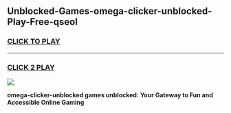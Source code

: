 
## Unblocked-Games-omega-clicker-unblocked-Play-Free-qseol
<h3>
<a href="https://premium76.site?title=omega-clicker-unblocked&ref=23A">CLICK TO PLAY</a></h3>
<hr>

<h3>
<a href="https://premium76.site?title=omega-clicker-unblocked&ref=23A">CLICK 2 PLAY</a>
  
</h3>

<a href="https://premium76.site?title=omega-clicker-unblocked&ref=23A"><img src="https://clearcache.store/games.png"></a>


**omega-clicker-unblocked games unblocked: Your Gateway to Fun and Accessible Online Gaming**
